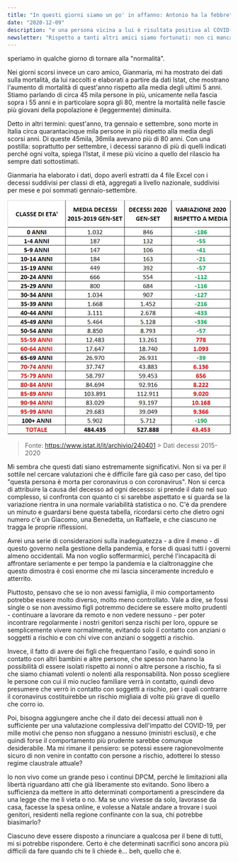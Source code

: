 ```yaml
---
title: "In questi giorni siamo un po' in affanno: Antonio ha la febbre"
date: "2020-12-09"
description: "e una persona vicina a lui è risultata positiva al COVID-19. Ieri mattina l'ho portato a fare il tampone, per fortuna è negativo,"
newsletter: "Rispetto a tanti altri amici siamo fortunati: non ci manca nulla e le restrizioni ci pesano solo relativamente. Tanti sono in grave difficoltà invece, di salute o economicamente. Spero nessuno se la prenda se oggi faccio delle considerazioni che per queste persone sarebbero forse un po' oziose."
---
```


speriamo in qualche giorno di tornare alla "normalità".

Nei giorni scorsi invece un caro amico, Gianmaria, mi ha mostrato dei dati sulla mortalità, da lui raccolti e elaborati a partire da dati Istat, che mostrano l'aumento di mortalità di quest'anno rispetto alla media degli ultimi 5 anni. Stiamo parlando di circa 45 mila persone in più, unicamente nella fascia sopra i 55 anni e in particolare sopra gli 80, mentre la mortalità nelle fascie più giovani della popolazione è (leggermente) diminuita.

Detto in altri termini: quest'anno, tra gennaio e settembre, sono morte in Italia circa quarantacinque mila persone in più rispetto alla media degli scorsi anni. Di queste 45mila, 36mila avevano più di 80 anni. Con una postilla: soprattutto per settembre, i decessi saranno di più di quelli indicati perché ogni volta, spiega l’Istat, il mese più vicino a quello del rilascio ha sempre dati sottostimati.

Gianmaria ha elaborato i dati, dopo averli estratti da 4 file Excel con i decessi suddivisi per classi di età, aggregati a livello nazionale, suddivisi per mese e poi sommati gennaio-settembre.

![Dati decessi 2015-2020](./decessi-short2015-2020.png)

> Fonte: https://www.istat.it/it/archivio/240401 > Dati decessi 2015-2020

Mi sembra che questi dati siano estremamente significativi. Non si va per il sottile nel cercare valutazioni che è difficile fare già caso per caso, del tipo "questa persona è morta per coronavirus o con coronavirus". Non si cerca di attribuire la causa del decesso ad ogni decesso: si prende il dato nel suo complesso, si confronta con quanto ci si sarebbe aspettato e si guarda se la variazione rientra in una normale variabilità statistica o no. C'è da prendere un minuto e guardarsi bene questa tabella, ricordarsi certo che dietro ogni numero c'è un Giacomo, una Benedetta, un Raffaele, e che ciascuno ne tragga le proprie riflessioni.

Avrei una serie di considerazioni sulla inadeguatezza - a dire il meno - di questo governo nella gestione della pandemia, e forse di quasi tutti i governi almeno occidentali. Ma non voglio soffermarmici, perché l'incapacità di affrontare seriamente e per tempo la pandemia e la cialtronaggine che questo dimostra è così enorme che mi lascia sinceramente incredulo e atterrito.

Piuttosto, pensavo che se io non avessi famiglia, il mio comportamento potrebbe essere molto diverso, molto meno controllato. Vale a dire, se fossi single o se non avessimo figli potremmo decidere se essere molto prudenti - continuare a lavorare da remoto e non vedere nessuno - per poter incontrare regolarmente i nostri genitori senza rischi per loro, oppure se semplicemente vivere normalmente, evitando solo il contatto con anziani o soggetti a rischio e con chi vive con anziani o soggetti a rischio.

Invece, il fatto di avere dei figli che frequentano l'asilo, e quindi sono in contatto con altri bambini e altre persone, che spesso non hanno la possibilità di essere isolati rispetto ai nonni o altre persone a rischio, fa sì che siamo chiamati volenti o nolenti alla responsabilità. Non posso scegliere le persone con cui il mio nucleo familiare verrà in contatto, quindi devo presumere che verrò in contatto con soggetti a rischio, per i quali contrarre il coronavirus costituirebbe un rischio migliaia di volte più grave di quello che corro io.

Poi, bisogna aggiungere anche che il dato dei decessi attuali non è sufficiente per una valutazione complessiva dell'impatto del COVID-19, per mille motivi che penso non sfuggano a nessuno (ministri esclusi), e che quindi forse il comportamento più prudente sarebbe comunque desiderabile. Ma mi rimane il pensiero: se potessi essere ragionevolmente sicuro di non venire in contatto con persone a rischio, adotterei lo stesso regime claustrale attuale?

Io non vivo come un grande peso i continui DPCM, perché le limitazioni alla libertà riguardano atti che già liberamente sto evitando. Sono libero a sufficienza da mettere in atto determinati comportamenti a prescindere da una legge che me li vieta o no. Ma se uno vivesse da solo, lavorasse da casa, facesse la spesa online, e volesse a Natale andare a trovare i suoi genitori, residenti nella regione confinante con la sua, chi potrebbe biasimarlo?

Ciascuno deve essere disposto a rinunciare a qualcosa per il bene di tutti, mi si potrebbe rispondere. Certo è che determinati sacrifici sono ancora più difficili da fare quando chi te li chiede è... beh, quello che è.
